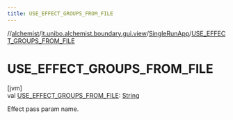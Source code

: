 ```yaml
---
title: USE_EFFECT_GROUPS_FROM_FILE
---
```

//[alchemist](../../../index.html)/[it.unibo.alchemist.boundary.gui.view](../index.html)/[SingleRunApp](index.html)/[USE_EFFECT_GROUPS_FROM_FILE](-u-s-e_-e-f-f-e-c-t_-g-r-o-u-p-s_-f-r-o-m_-f-i-l-e.html)



# USE_EFFECT_GROUPS_FROM_FILE



[jvm]\
val [USE_EFFECT_GROUPS_FROM_FILE](-u-s-e_-e-f-f-e-c-t_-g-r-o-u-p-s_-f-r-o-m_-f-i-l-e.html): [String](https://docs.oracle.com/javase/8/docs/api/java/lang/String.html)



Effect pass param name.





